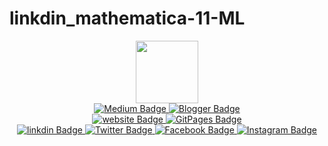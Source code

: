 # linkdin_mathematica-11-ML

<div id="header" align="center">
  <img src="https://media.giphy.com/media/M9gbBd9nbDrOTu1Mqx/giphy.gif" width="100"/>

 

  <div id="Blog">
    
   <a href="https://tiwari11-rst.medium.com/">
    <img src="https://img.shields.io/badge/Medium-12100E?style=for-the-badge&logo=medium&logoColor=white" alt="Medium Badge"/>
  </a>

   <a href="https://ravishekhartiwari.blogspot.com/">
    <img src="https://img.shields.io/badge/Blogger-FF5722?style=for-the-badge&logo=blogger&logoColor=white" alt="
Blogger Badge"/>
  </a>

  </div>

   <div id="Websites">
    
   <a href="https:www.rstiwari.com">
    <img src="https://img.shields.io/badge/website-000000?style=for-the-badge&logo=About.me&logoColor=white" alt="website Badge"/>
  </a>

   <a href="https://portfolio.rstiwari.com">
    <img src="https://img.shields.io/badge/GitHub%20Pages-222222?style=for-the-badge&logo=GitHub%20Pages&logoColor=white" alt="
GitPages Badge"/>
  </a>

  </div>

 <div id="badges">
  <a href="http://www.linkedin.com/in/ravishekhartiwari">
    <img src="https://img.shields.io/badge/LinkedIn-0077B5?style=for-the-badge&logo=linkedin&logoColor=white" alt="linkdin Badge"/>
  </a>
  <a href="https://twitter.com/tiwari11rst">
    <img src="https://img.shields.io/badge/Twitter-1DA1F2?style=for-the-badge&logo=twitter&logoColor=white" alt="Twitter Badge"/>
  </a>
  <a href="https://www.facebook.com/ravishekhar.tiwari.5">
    <img src="https://img.shields.io/badge/Facebook-1877F2?style=for-the-badge&logo=facebook&logoColor=white" alt="Facebook Badge"/>
  </a>
  <a href="https://www.instagram.com/ravishekhartiwari/">
    <img src="https://img.shields.io/badge/Instagram-E4405F?style=for-the-badge&logo=instagram&logoColor=white" alt="Instagram Badge"/>
  </a>  
 </div>
